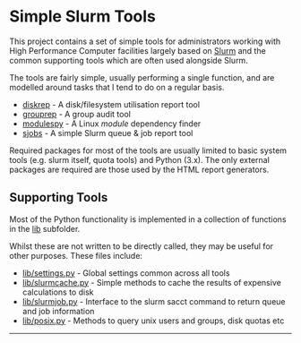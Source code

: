 # Simple Slurm Tools

This project contains a set of simple tools for administrators working with High Performance Computer facilities largely based on [Slurm](https://slurm.schedmd.com/documentation.html) and the common supporting tools which are often used alongside Slurm.

The tools are fairly simple, usually performing a single function, and are modelled around tasks that I tend to do on a regular basis.

   * [diskrep](docs/diskrep.md) - A disk/filesystem utilisation report tool
   * [grouprep](docs/grouprep) - A group audit tool
   * [modulespy](docs/modulespy) - A Linux *module* dependency finder
   * [sjobs](docs/sjobs) - A simple Slurm queue & job report tool

Required packages for most of the tools are usually limited to basic system tools (e.g. slurm itself, quota tools) and Python (3.x). The only external packages are required are those used by the HTML report generators.

## Supporting Tools

Most of the Python functionality is implemented in a collection of functions in the [lib](lib/) subfolder. 

Whilst these are not written to be directly called, they may be useful for other purposes. These files include:

   * [lib/settings.py](docs/settings.md) - Global settings common across all tools
   * [lib/slurmcache.py](docs/slurmcache.md) - Simple methods to cache the results of expensive calculations to disk
   * [lib/slurmjob.py](docs/slurmjob.md) - Interface to the slurm sacct command to return queue and job information
   * [lib/posix.py](docs/posix.md) - Methods to query unix users and groups, disk quotas etc

---


